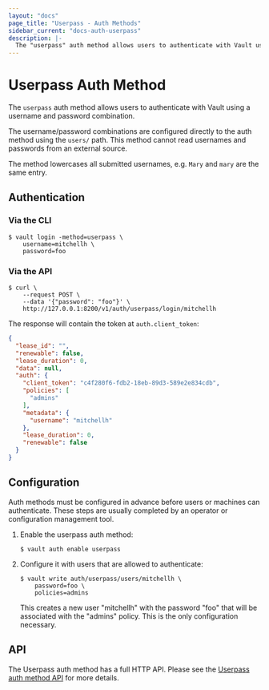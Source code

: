 ```yaml
---
layout: "docs"
page_title: "Userpass - Auth Methods"
sidebar_current: "docs-auth-userpass"
description: |-
  The "userpass" auth method allows users to authenticate with Vault using a username and password.
---
```


# Userpass Auth Method

The `userpass` auth method allows users to authenticate with Vault using
a username and password combination.

The username/password combinations are configured directly to the auth
method using the `users/` path. This method cannot read usernames and
passwords from an external source.

The method lowercases all submitted usernames, e.g. `Mary` and `mary` are the
same entry.

## Authentication

### Via the CLI

```text
$ vault login -method=userpass \
    username=mitchellh \
    password=foo
```

### Via the API

```shell
$ curl \
    --request POST \
    --data '{"password": "foo"}' \
    http://127.0.0.1:8200/v1/auth/userpass/login/mitchellh
```

The response will contain the token at `auth.client_token`:

```json
{
  "lease_id": "",
  "renewable": false,
  "lease_duration": 0,
  "data": null,
  "auth": {
    "client_token": "c4f280f6-fdb2-18eb-89d3-589e2e834cdb",
    "policies": [
      "admins"
    ],
    "metadata": {
      "username": "mitchellh"
    },
    "lease_duration": 0,
    "renewable": false
  }
}
```

## Configuration

Auth methods must be configured in advance before users or machines can
authenticate. These steps are usually completed by an operator or configuration
management tool.

1. Enable the userpass auth method:

    ```text
    $ vault auth enable userpass
    ```

1. Configure it with users that are allowed to authenticate:

    ```text
    $ vault write auth/userpass/users/mitchellh \
        password=foo \
        policies=admins
    ```

    This creates a new user "mitchellh" with the password "foo" that will be
    associated with the "admins" policy. This is the only configuration
    necessary.

## API

The Userpass auth method has a full HTTP API. Please see the [Userpass auth
method API](/api/auth/userpass/index.html) for more details.
